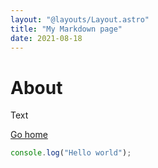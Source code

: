 ```yaml
---
layout: "@layouts/Layout.astro"
title: "My Markdown page"
date: 2021-08-18
---
```


# About

Text

[Go home](/)

```js
console.log("Hello world");
```